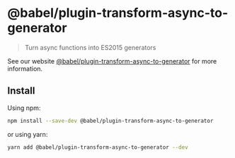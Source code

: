 # @babel/plugin-transform-async-to-generator

> Turn async functions into ES2015 generators

See our website [@babel/plugin-transform-async-to-generator](https://babeljs.io/docs/en/next/babel-plugin-transform-async-to-generator.html) for more information.

## Install

Using npm:

```bash
npm install --save-dev @babel/plugin-transform-async-to-generator
```

or using yarn:

```bash
yarn add @babel/plugin-transform-async-to-generator --dev
```

